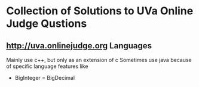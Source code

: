 Collection of Solutions to UVa Online Judge Qustions
===
  http://uva.onlinejudge.org
Languages
---
Mainly use c++, but only as an extension of c
Sometimes use java because of specific language features like
  - BigInteger
  = BigDecimal
